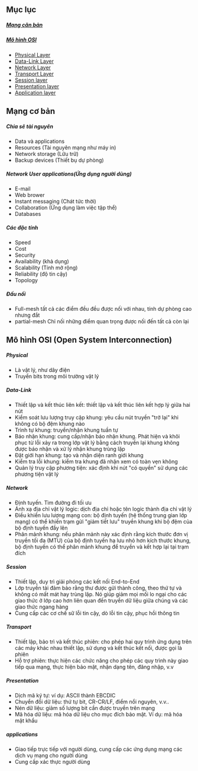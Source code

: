 ## Mục lục

##### [Mạng căn bản](#1)

##### [Mô hình OSI](#2)

* [Physical Layer](#3)
* [Data-Link Layer](#4)
* [Network Layer](#5)
* [Transport Layer](#6)
* [Session layer](#7)
* [Presentation layer](#8)
* [Application layer](#9)

<a name = "1"></a>
## Mạng cơ bản

##### Chia sẽ tài nguyên

* Data và applications
* Resources (Tài nguyên mạng như máy in)
* Network storage (Lữu trữ)
* Backup devices (Thiết bụ dự phòng)

##### Network User applications(Ứng dụng người dùng)

* E-mail
* Web brower
* Instant messaging (Chát tức thời)
* Collaboration (Ứng dụng làm việc tập thể)
* Databases

##### Các đặc tính

* Speed
* Cost
* Security
* Availability (khả dụng)
* Scalability (Tính mở rộng)
* Reliability (độ tin cậy)
* Topology

##### Đấu nối

* Full-mesh tất cả các điểm đều đều được nối với nhau, tính dự phòng cao nhưng đắt
* partial-mesh Chỉ nối những điểm quan trọng được nối đến tất cả còn lại

<a name = "2"></a>
## Mô hình OSI (Open System Interconnection)

<a name = "3"></a>
##### Physical

* Là vật lý, như dây điện
* Truyền bits trong môi trường vật lý

<a name = "4"></a>
##### Data-Link

* Thiết lập và kết thúc liên kết: thiết lập và kết thúc liên kết hợp lý giữa hai nút
* Kiểm soát lưu lượng truy cập khung: yêu cầu nút truyền "trở lại" khi không có bộ đệm khung nào
* Trình tự khung: truyền/nhận khung tuần tự
* Báo nhận khung: cung cấp/nhận báo nhận khung. Phát hiện và khôi phục từ lỗi xảy ra trong lớp vật lý bằng cách truyền lại khung không được báo nhận và xử lý nhận khung trùng lặp
* Đặt giới hạn khung: tạo và nhận diện ranh giới khung
* Kiểm tra lỗi khung: kiểm tra khung đã nhận xem có toàn vẹn không
* Quản lý truy cập phương tiện: xác định khi nút "có quyền" sử dụng các phương tiện vật lý


<a name = "5"></a>
##### Network

* Định tuyến. Tìm đường đi tối ưu
* Ánh xạ địa chỉ vật lý logic: dịch địa chỉ hoặc tên logic thành địa chỉ vật lý
* Điều khiển lưu lượng mạng con: bộ định tuyến (hệ thống trung gian lớp mạng) có thể khiến trạm gửi "giảm tiết lưu" truyền khung khi bộ đệm của bộ định tuyến đầy lên
* Phân mảnh khung: nếu phân mảnh này xác định rằng kích thước đơn vị truyền tối đa (MTU) của bộ định tuyến hạ lưu nhỏ hơn kích thước khung, bộ định tuyến có thể phân mảnh khung để truyền và kết hợp lại tại trạm đích

<a name = "6"></a>
##### Session

* Thiết lập, duy trì giải phóng các kết nối End-to-End
* Lớp truyền tải đảm bảo rằng thư được gửi thành công, theo thứ tự và không có mất mát hay trùng lặp. Nó giúp giảm mọi mối lo ngại cho các giao thức ở lớp cao hơn liên quan đến truyền dữ liệu giữa chúng và các giao thức ngang hàng
* Cung cấp các cơ chế sữ lỗi tin cậy, dò lỗi tin cậy, phục hồi thông tin

<a name = "7"></a>
##### Transport

* Thiết lập, bảo trì và kết thúc phiên: cho phép hai quy trình ứng dụng trên các máy khác nhau thiết lập, sử dụng và kết thúc kết nối, được gọi là phiên
* Hỗ trợ phiên: thực hiện các chức năng cho phép các quy trình này giao tiếp qua mạng, thực hiện bảo mật, nhận dạng tên, đăng nhập, v.v

<a name = "8"></a>
##### Presentation

* Dịch mã ký tự: ví dụ: ASCII thành EBCDIC
* Chuyển đổi dữ liệu: thứ tự bit, CR-CR/LF, điểm nổi nguyên, v.v..
* Nén dữ liệu: giảm số lượng bit cần được truyền trên mạng
* Mã hóa dữ liệu: mã hóa dữ liệu cho mục đích bảo mật. Ví dụ: mã hóa mật khẩu

<a name = "9"></a>
##### applications

* Giao tiếp trực tiếp với người dùng, cung cấp các ứng dụng mạng các dịch vụ mạng cho người dùng
* Cung cấp xác thực người dùng




